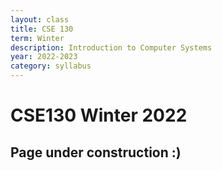 ```yaml
---
layout: class
title: CSE 130
term: Winter
description: Introduction to Computer Systems
year: 2022-2023
category: syllabus
---
```



# CSE130 Winter 2022
## Page under construction :)


